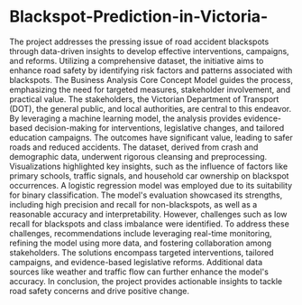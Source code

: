 # Blackspot-Prediction-in-Victoria-

The project addresses the pressing issue of road accident blackspots through 
data-driven insights to develop effective interventions, campaigns, and reforms. 
Utilizing a comprehensive dataset, the initiative aims to enhance road safety by 
identifying risk factors and patterns associated with blackspots. The Business 
Analysis Core Concept Model guides the process, emphasizing the need for 
targeted measures, stakeholder involvement, and practical value. 
The stakeholders, the Victorian Department of Transport (DOT), the general 
public, and local authorities, are central to this endeavor. By leveraging a machine 
learning model, the analysis provides evidence-based decision-making for 
interventions, legislative changes, and tailored education campaigns. The 
outcomes have significant value, leading to safer roads and reduced accidents. 
The dataset, derived from crash and demographic data, underwent rigorous 
cleansing and preprocessing. Visualizations highlighted key insights, such as the 
influence of factors like primary schools, traffic signals, and household car 
ownership on blackspot occurrences. A logistic regression model was employed 
due to its suitability for binary classification. 
The model's evaluation showcased its strengths, including high precision and 
recall for non-blackspots, as well as a reasonable accuracy and interpretability. 
However, challenges such as low recall for blackspots and class imbalance were 
identified. 
To address these challenges, recommendations include leveraging real-time 
monitoring, refining the model using more data, and fostering collaboration 
among stakeholders. The solutions encompass targeted interventions, tailored 
campaigns, and evidence-based legislative reforms. Additional data sources like 
weather and traffic flow can further enhance the model's accuracy. In conclusion, 
the project provides actionable insights to tackle road safety concerns and drive 
positive change. 
